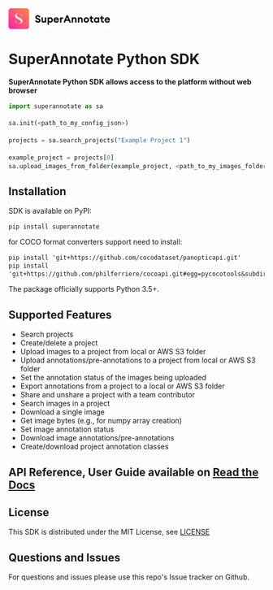 <img src="./docs/source/sa_logo.png" width="200">

# SuperAnnotate Python SDK

**SuperAnnotate Python SDK allows access to the platform without
 web browser**

```python
import superannotate as sa

sa.init(<path_to_my_config_json>)

projects = sa.search_projects("Example Project 1")

example_project = projects[0]
sa.upload_images_from_folder(example_project, <path_to_my_images_folder>)
```

## Installation

SDK is available on PyPI:
 
```console
pip install superannotate
```

for COCO format converters support need to install:

```console
pip install 'git+https://github.com/cocodataset/panopticapi.git'
pip install 'git+https://github.com/philferriere/cocoapi.git#egg=pycocotools&subdirectory=PythonAPI'
```


The package officially supports Python 3.5+.

## Supported Features

- Search projects
- Create/delete a project
- Upload images to a project from local or AWS S3 folder
- Upload annotations/pre-annotations to a project from local or AWS S3 folder
- Set the annotation status of the images being uploaded
- Export annotations from a project to a local or AWS S3 folder
- Share and unshare a project with a team contributor
- Search images in a project
- Download a single image
- Get image bytes (e.g., for numpy array creation)
- Set image annotation status
- Download image annotations/pre-annotations
- Create/download project annotation classes

## API Reference, User Guide available on [Read the Docs](https://superannotate.readthedocs.io)

## License

This SDK is distributed under the MIT License, see [LICENSE](./LICENSE)

## Questions and Issues

For questions and issues please use this repo's Issue tracker on Github.
